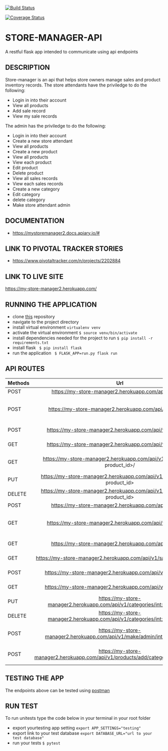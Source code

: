 [![Build Status](https://travis-ci.org/kelvinrandu/store-manager-api.svg?branch=Challenge3)](https://travis-ci.org/kelvinrandu/store-manager-api)

[![Coverage Status](https://coveralls.io/repos/github/kelvinrandu/store-manager-api/badge.svg?branch=ch-add-coveralls-badge-161360364)](https://coveralls.io/github/kelvinrandu/store-manager-api?branch=ch-add-coveralls-badge-161360364)

# STORE-MANAGER-API
A restful  flask app intended to communicate using api endpoints

## DESCRIPTION
Store-manager is an api that helps store owners manage sales and product inventory records.
The store attendants have the priviledge to do the following:
- Login in into their account
- View all products
- Add sale record
- View my sale records

The admin has the priviledge to do the following:
- Login in into their account
- Create a new store attendant
- View all products
- Create a new product
- View all products
- View each product
- Edit product
- Delete product
- View all sales records
- View each sales records
- Create a new category 
- Edit  category
- delete  category
- Make store attendant admin

## DOCUMENTATION
- https://mystoremanager2.docs.apiary.io/#

## LINK TO PIVOTAL TRACKER STORIES
- https://www.pivotaltracker.com/n/projects/2202884



## LINK TO LIVE SITE
https://my-store-manager2.herokuapp.com/


## RUNNING THE APPLICATION
- clone [this](https://github.com/kelvinrandu/store-manager-api.git) repository
- navigate to the project directory
- install virtual environment
```virtualenv venv ```
- activate the virtual environment
```$ source venv/bin/activate```
- install dependencies needed for the project to run
``` $ pip install -r requirements.txt ```
- install flask
``` $ pip install flask```
- run the application
``` $ FLASK_APP=run.py flask run```

## API ROUTES

| Methods        | Url          | Description |
| ------------- |:-------------:| -----:|
| POST   | https://my-store-manager2.herokuapp.com/api/v1/login/      |  login user      | 
| POST   | https://my-store-manager2.herokuapp.com/api/v1/register/          | admin register store attendant|
| POST   | https://my-store-manager2.herokuapp.com/api/v1/products/        |  create product   |
| GET     | https://my-store-manager2.herokuapp.com/api/v1/products/       |  Fetch all product   | 
| GET     | https://my-store-manager2.herokuapp.com/api/v1/product/<int: product_id>/ |  Fetches a single product   |
| PUT  | https://my-store-manager2.herokuapp.com/api/v1/products/ <int: product_id>       |  modify product     | 
| DELETE  | https://my-store-manager2.herokuapp.com/api/v1/products/ <int: product_id>    |  delete a  product | 
| POST   | https://my-store-manager2.herokuapp.com/api/v1/sales/           |  create sale         |       
| GET     | https://my-store-manager2.herokuapp.com/api/v1/my/sales/         |  Fetch  sales my sales for store attendant     |  
| GET     | https://my-store-manager2.herokuapp.com/api/v1/sales/          |  Fetch all sales     |     
| GET     | https://my-store-manager2.herokuapp.com/api/v1/sale/<int: sale_id>/  |  Fetches a single sale   |
| POST    | https://my-store-manager2.herokuapp.com/api/v1/categories/  |  post category  |
|  GET  | https://my-store-manager2.herokuapp.com/api/v1/categories/  |  fetch all categories  |
|  PUT  | https://my-store-manager2.herokuapp.com/api/v1/categories/<int:category_id>/  |  modify a category  |
|  DELETE | https://my-store-manager2.herokuapp.com/api/v1/categories/<int:category_id>/  |  delete a category  |
|  POST | https://my-store-manager2.herokuapp.com/api/v1/make/admin/<int:attendant_id>/  |  make store attendant admin  |
|  POST | https://my-store-manager2.herokuapp.com/api/v1/products/add/category/<int:product_id>/|  add category to product|


## TESTING THE APP
 The endpoints above can be tested  using [postman](https://www.getpostman.com/)

## RUN TEST
To run unitests type the code below in your terminal in your root folder
- export yourtesting  app setting
``` export APP_SETTINGS="testing" ```
- export link to your test database
``` export DATABASE_URL="url to your test database" ```
- run your tests
 ``` $ pytest ```